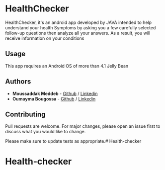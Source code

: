# HealthChecker

HealthChecker, it's an android app developed by JAVA intended to help understand your health Symptoms by asking you a few carefully selected follow-up questions then analyze all your answers. As a result, you will receive information on your conditions

## Usage
This app requires an Android OS of more than 4.1 Jelly Bean

## Authors

* **Moussaddak Meddeb** - [Github](https://github.com/Moussaddak) / [Linkedin](https://www.linkedin.com/in/moussaddak-meddeb/)
* **Oumayma Bougossa** - [Github](https://github.com/oumaymabg) / [Linkedin]()
## Contributing
Pull requests are welcome. For major changes, please open an issue first to discuss what you would like to change.

Please make sure to update tests as appropriate.# Health-checker
# Health-checker
